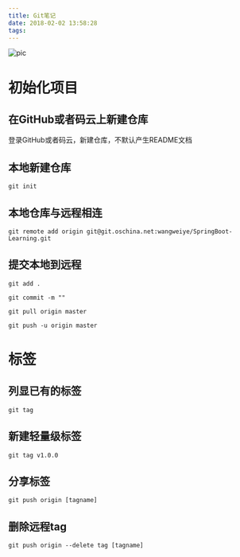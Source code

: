 ```yaml
---
title: Git笔记
date: 2018-02-02 13:58:28
tags:
---
```


![pic](http://www.wailian.work/images/2018/02/06/e58c7755f88b1e0ad82a30100cd3f781e3fe8f5970ada-GGAkXt_fw658.jpg)

# 初始化项目

## 在GitHub或者码云上新建仓库

登录GitHub或者码云，新建仓库，不默认产生README文档

## 本地新建仓库

```
git init
```

## 本地仓库与远程相连

```
git remote add origin git@git.oschina.net:wangweiye/SpringBoot-Learning.git
```

## 提交本地到远程

```
git add .

git commit -m ""

git pull origin master

git push -u origin master
```

# 标签

## 列显已有的标签

```
git tag
```

## 新建轻量级标签

```
git tag v1.0.0
```

## 分享标签

```
git push origin [tagname]
```

## 删除远程tag

```
git push origin --delete tag [tagname]
```
